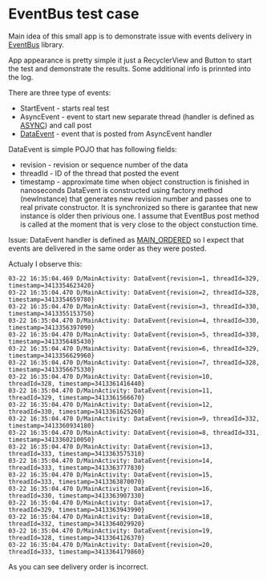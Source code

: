 
# EventBus test case
Main idea of this small app is to demonstrate issue with events delivery in [EventBus](http://greenrobot.org/eventbus/) library.

App appearance is pretty simple it just a RecyclerView and Button to start the test and demonstrate the results. Some additional info is prinnted into the log.

There are three type of events:
* StartEvent - starts real test
* AsyncEvent - event to start new separate thread (handler is defined as [ASYNC](http://greenrobot.org/eventbus/documentation/delivery-threads-threadmode/)) and call post
* [DataEvent](https://github.com/zepp/EventBusTestCase/blob/master/app/src/main/java/com/zeppa/eventbustestcase/events/DataEvent.java) - event that is posted from AsyncEvent handler

DataEvent is simple POJO that has following fields:
* revision - revision or sequence number of the data
* threadId - ID of the thread that posted the event
* timestamp - approximate time when object construction is finished in nanoseconds
DataEvent is constructed using factory method (newInstance) that generates new revision number and passes one to real private constructor. It is synchronized so there is garantee that new instance is older then privious one.
I assume that EventBus post method is called at the moment that is very close to the object constuction time.

Issue:
DataEvent handler is defined as [MAIN_ORDERED](http://greenrobot.org/eventbus/documentation/delivery-threads-threadmode/) so I expect that events are delivered in the same order as they were posted.

Actualy I observe this:
```
03-22 16:35:04.469 D/MainActivity: DataEvent{revision=1, threadId=329, timestamp=3413354623420}
03-22 16:35:04.470 D/MainActivity: DataEvent{revision=2, threadId=328, timestamp=3413354659780}
03-22 16:35:04.470 D/MainActivity: DataEvent{revision=3, threadId=330, timestamp=3413355153750}
03-22 16:35:04.470 D/MainActivity: DataEvent{revision=4, threadId=330, timestamp=3413356397090}
03-22 16:35:04.470 D/MainActivity: DataEvent{revision=5, threadId=330, timestamp=3413356485430}
03-22 16:35:04.470 D/MainActivity: DataEvent{revision=6, threadId=329, timestamp=3413356629960}
03-22 16:35:04.470 D/MainActivity: DataEvent{revision=7, threadId=328, timestamp=3413356675330}
03-22 16:35:04.470 D/MainActivity: DataEvent{revision=10, threadId=328, timestamp=3413361416440}
03-22 16:35:04.470 D/MainActivity: DataEvent{revision=11, threadId=329, timestamp=3413361566670}
03-22 16:35:04.470 D/MainActivity: DataEvent{revision=12, threadId=330, timestamp=3413361625260}
03-22 16:35:04.470 D/MainActivity: DataEvent{revision=9, threadId=332, timestamp=3413360934180}
03-22 16:35:04.470 D/MainActivity: DataEvent{revision=8, threadId=331, timestamp=3413360210050}
03-22 16:35:04.470 D/MainActivity: DataEvent{revision=13, threadId=333, timestamp=3413363575310}
03-22 16:35:04.470 D/MainActivity: DataEvent{revision=14, threadId=333, timestamp=3413363777830}
03-22 16:35:04.470 D/MainActivity: DataEvent{revision=15, threadId=333, timestamp=3413363870070}
03-22 16:35:04.470 D/MainActivity: DataEvent{revision=16, threadId=330, timestamp=3413363907330}
03-22 16:35:04.470 D/MainActivity: DataEvent{revision=17, threadId=329, timestamp=3413363943990}
03-22 16:35:04.470 D/MainActivity: DataEvent{revision=18, threadId=332, timestamp=3413364029920}
03-22 16:35:04.470 D/MainActivity: DataEvent{revision=19, threadId=328, timestamp=3413364126370}
03-22 16:35:04.470 D/MainActivity: DataEvent{revision=20, threadId=333, timestamp=3413364179860}
```

As you can see delivery order is incorrect.
